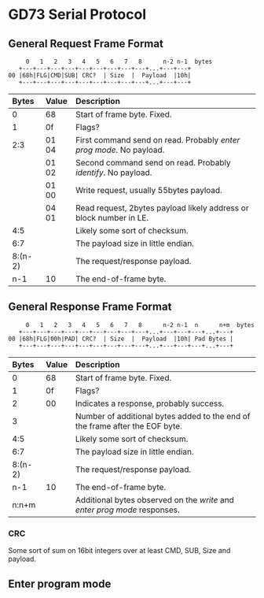 # GD73 Serial Protocol

## General Request Frame Format
```
     0   1   2   3   4   5   6   7   8      n-2 n-1  bytes
   +---+---+---+---+---+---+---+---+---+...+---+---+
00 |68h|FLG|CMD|SUB| CRC?  | Size  |  Payload  |10h|
   +---+---+---+---+---+---+---+---+---+...+---+---+ 
```

| Bytes  | Value | Description |
|:-------|:------|:------------|
| 0      | 68    | Start of frame byte. Fixed. |
| 1      | 0f    | Flags? |
| 2:3    | 01 04 | First command send on read. Probably *enter prog mode*. No payload. |
|        | 01 02 | Second command send on read. Probably *identify*. No payload. |
|        | 01 00 | Write request, usually 55bytes payload. |
|        | 04 01 | Read request, 2bytes payload likely address or block number in LE. |
| 4:5    |       | Likely some sort of checksum. |
| 6:7    |       | The payload size in little endian. |
| 8:(n-2)|       | The request/response payload. |
| n-1    | 10    | The end-of-frame byte. |


## General Response Frame Format
```
     0   1   2   3   4   5   6   7   8      n-2 n-1  n      n+m  bytes
   +---+---+---+---+---+---+---+---+---+...+---+---+---+...+---+
00 |68h|FLG|00h|PAD| CRC?  | Size  |  Payload  |10h| Pad Bytes |
   +---+---+---+---+---+---+---+---+---+...+---+---+---+...+---+
```

| Bytes  | Value | Description |
|:-------|:------|:------------|
| 0      | 68    | Start of frame byte. Fixed. |
| 1      | 0f    | Flags? |
| 2      | 00    | Indicates a response, probably success. |
| 3      |       | Number of additional bytes added to the end of the frame after the EOF byte. |
| 4:5    |       | Likely some sort of checksum. |
| 6:7    |       | The payload size in little endian. |
| 8:(n-2)|       | The request/response payload. |
| n-1    | 10    | The end-of-frame byte. |
| n:n+m  |       | Additional bytes observed on the *write* and *enter prog mode* responses. |

### CRC
Some sort of sum on 16bit integers over at least CMD, SUB, Size and payload.

## Enter program mode
